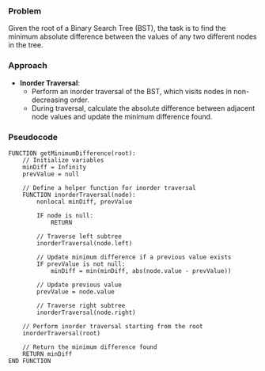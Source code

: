 ### Problem
Given the root of a Binary Search Tree (BST), the task is to find the minimum absolute difference between the values of any two different nodes in the tree.

### Approach
- **Inorder Traversal**:
    - Perform an inorder traversal of the BST, which visits nodes in non-decreasing order.
    - During traversal, calculate the absolute difference between adjacent node values and update the minimum difference found.

### Pseudocode
```
FUNCTION getMinimumDifference(root):
    // Initialize variables
    minDiff = Infinity
    prevValue = null
    
    // Define a helper function for inorder traversal
    FUNCTION inorderTraversal(node):
        nonlocal minDiff, prevValue
        
        IF node is null:
            RETURN
        
        // Traverse left subtree
        inorderTraversal(node.left)
        
        // Update minimum difference if a previous value exists
        IF prevValue is not null:
            minDiff = min(minDiff, abs(node.value - prevValue))
        
        // Update previous value
        prevValue = node.value
        
        // Traverse right subtree
        inorderTraversal(node.right)
    
    // Perform inorder traversal starting from the root
    inorderTraversal(root)
    
    // Return the minimum difference found
    RETURN minDiff
END FUNCTION
```